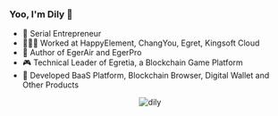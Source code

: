 ### Yoo, I'm Dily 👋

- 👔 Serial Entrepreneur
- 🧑🏻‍💻 Worked at HappyElement, ChangYou, Egret, Kingsoft Cloud
- 📝 Author of EgerAir and EgerPro
- 🎮 Technical Leader of Egretia, a Blockchain Game Platform
- 🚉 Developed BaaS Platform, Blockchain Browser, Digital Wallet and Other Products

<p align="center"> <img src="https://github-readme-stats.vercel.app/api?username=dily3825002&show_icons=true&theme=gotham" alt="dily" />
